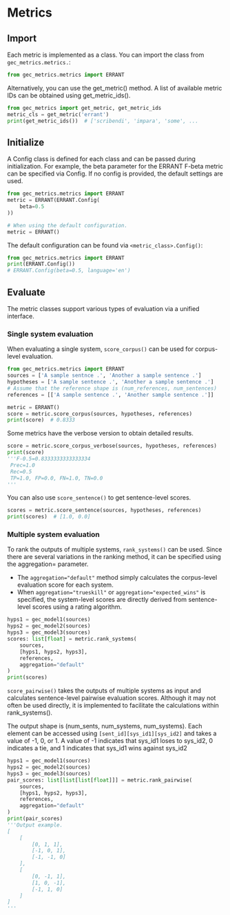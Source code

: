 # Metrics

## Import

Each metric is implemented as a class. You can import the class from `gec_metrics.metrics.`:

```python
from gec_metrics.metrics import ERRANT
```

Alternatively, you can use the get_metric() method. A list of available metric IDs can be obtained using get_metric_ids().

```python
from gec_metrics import get_metric, get_metric_ids
metric_cls = get_metric('errant')
print(get_metric_ids())  # ['scribendi', 'impara', 'some', ...
```

## Initialize

A Config class is defined for each class and can be passed during initialization. For example, the beta parameter for the ERRANT F-beta metric can be specified via Config. If no config is provided, the default settings are used.

```python
from gec_metrics.metrics import ERRANT
metric = ERRANT(ERRANT.Config(
    beta=0.5
))

# When using the default configuration.
metric = ERRANT()
```

The default configuration can be found via `<metric_class>.Config()`:

```python
from gec_metrics.metrics import ERRANT
print(ERRANT.Config())
# ERRANT.Config(beta=0.5, language='en')
```

## Evaluate

The metric classes support various types of evaluation via a unified interface.

### Single system evaluation
When evaluating a single system, `score_corpus()` can be used for corpus-level evaluation.

```python
from gec_metrics.metrics import ERRANT
sources = ['A sample sentnce .', 'Another a sample sentence .']
hypotheses = ['A sample sentence .', 'Another a sample sentence .']
# Assume that the reference shape is (num_references, num_sentences)
references = [['A sample sentence .', 'Another sample sentence .']]

metric = ERRANT()
score = metric.score_corpus(sources, hypotheses, references)
print(score)  # 0.8333
```

Some metrics have the verbose version to obtain detailed results.
```python
score = metric.score_corpus_verbose(sources, hypotheses, references)
print(score)
'''F-0.5=0.8333333333333334
 Prec=1.0
 Rec=0.5
 TP=1.0, FP=0.0, FN=1.0, TN=0.0
'''
```

You can also use `score_sentence()` to get sentence-level scores.

```python
scores = metric.score_sentence(sources, hypotheses, references)
print(scores)  # [1.0, 0.0]
```

### Multiple system evaluation
To rank the outputs of multiple systems, `rank_systems()` can be used. Since there are several variations in the ranking method, it can be specified using the aggregation= parameter. 
- The `aggregation="default"` method simply calculates the corpus-level evaluation score for each system.
- When `aggregation="trueskill"` or `aggregation="expected_wins"` is specified, the system-level scores are directly derived from sentence-level scores using a rating algorithm.

```python
hyps1 = gec_model1(sources)
hyps2 = gec_model2(sources)
hyps3 = gec_model3(sources)
scores: list[float] = metric.rank_systems(
    sources,
    [hyps1, hyps2, hyps3],
    references,
    aggregation="default"
)
print(scores) 
```

`score_pairwise()` takes the outputs of multiple systems as input and calculates sentence-level pairwise evaluation scores. Although it may not often be used directly, it is implemented to facilitate the calculations within rank_systems().

The output shape is (num_sents, num_systems, num_systems). Each element can be accessed using `[sent_id][sys_id1][sys_id2]` and takes a value of -1, 0, or 1. A value of -1 indicates that sys_id1 loses to sys_id2, 0 indicates a tie, and 1 indicates that sys_id1 wins against sys_id2

```python
hyps1 = gec_model1(sources)
hyps2 = gec_model2(sources)
hyps3 = gec_model3(sources)
pair_scores: list[list[list[float]]] = metric.rank_pairwise(
    sources,
    [hyps1, hyps2, hyps3],
    references,
    aggregation="default"
)
print(pair_scores)
'''Output example.
[
    [
        [0, 1, 1],
        [-1, 0, 1],
        [-1, -1, 0]
    ],
    [
        [0, -1, 1],
        [1, 0, -1],
        [-1, 1, 0]
    ]
]
'''
```
